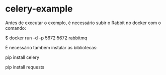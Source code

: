 # celery-example

Antes de executar o exemplo, é necessário subir o Rabbit no docker com o comando:

$ docker run -d -p 5672:5672 rabbitmq

É necessário também instalar as bibliotecas:

pip install celery

pip install requests